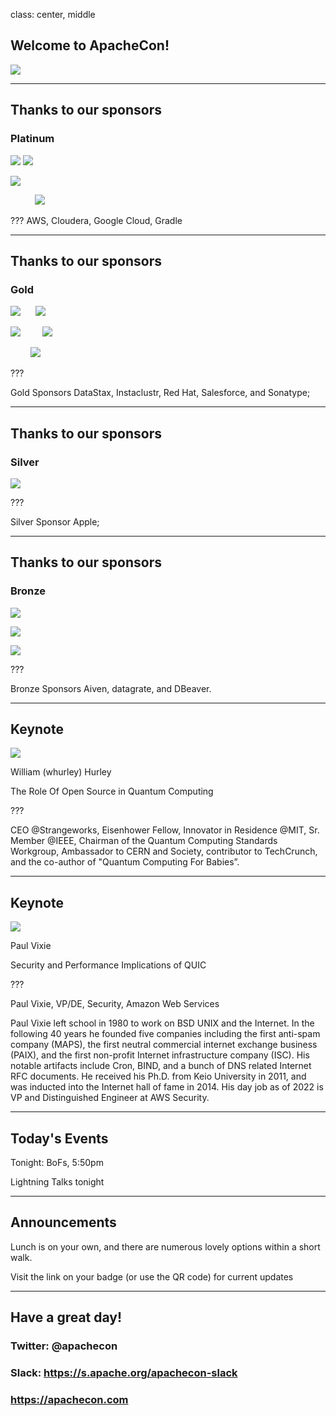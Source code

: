 class: center, middle
## Welcome to ApacheCon!

![](images/banner.png)

---
## Thanks to our sponsors
### Platinum

![](images/aws.png) ![](images/cloudera.png)

![](images/google.png)

&nbsp; &nbsp; &nbsp; &nbsp; &nbsp; ![](images/gradle.png)

???
AWS, Cloudera, Google Cloud, Gradle

---
## Thanks to our sponsors
### Gold

![](images/datastax.png)  &nbsp; &nbsp; &nbsp;![](images/instaclustr.png)

![](images/redhat.png)  &nbsp; &nbsp; &nbsp; &nbsp;   ![](images/salesforce.png)

&nbsp; &nbsp; &nbsp; &nbsp; ![](images/sonatype.png)

???

Gold Sponsors DataStax, Instaclustr, Red Hat, Salesforce, and Sonatype;

---
## Thanks to our sponsors
### Silver

![](images/apple.png)

???

Silver Sponsor Apple;

---
## Thanks to our sponsors
### Bronze

![](images/aiven.png) 

![](images/datagrate.png)

![](images/dbeaver.png)

???

Bronze Sponsors Aiven, datagrate, and DBeaver.

---
## Keynote

![](images/strangeworks.png)

William (whurley) Hurley

The Role Of Open Source in Quantum Computing

???

CEO @Strangeworks, Eisenhower Fellow, Innovator in Residence @MIT, Sr. Member @IEEE, Chairman of the Quantum Computing Standards Workgroup, Ambassador to CERN and Society, contributor to TechCrunch, and the co-author of "Quantum Computing For Babies”. 


---
## Keynote

![](images/aws.png)

Paul Vixie

Security and Performance Implications of QUIC

???

Paul Vixie, VP/DE, Security, Amazon Web Services

Paul Vixie left school in 1980 to work on BSD UNIX and the Internet. In the following 40 years he founded five companies including the first anti-spam company (MAPS), the first neutral commercial internet exchange business (PAIX), and the first non-profit Internet infrastructure company (ISC). His notable artifacts include Cron, BIND, and a bunch of DNS related Internet RFC documents. He received his Ph.D. from Keio University in 2011, and was inducted into the Internet hall of fame in 2014. His day job as of 2022 is VP and Distinguished Engineer at AWS Security.

---
## Today's Events

Tonight: BoFs, 5:50pm

Lightning Talks tonight

---
## Announcements
 
Lunch is on your own, and there are numerous lovely options within a short walk.

Visit the link on your badge (or use the QR code) for current updates

---
## Have a great day!

### Twitter: @apachecon

### Slack: https://s.apache.org/apachecon-slack

### https://apachecon.com


